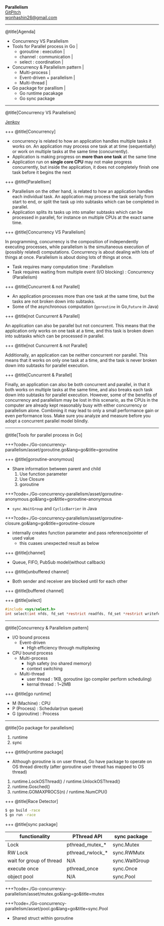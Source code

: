 __Parallelism__<br />
[GitPitch](https://gitpitch.com/wonha/presentation/master?p=concurrency#/)<br />
wonhashin26@gmail.com

---
@title[Agenda]

- Concurrency VS Parallelism
- Tools for Parallel process in Go |
    - goroutine : execution |
    - channel : communication |
    - select : coordination |
- Concurrency & Parallelism pattern |
    - Multi-process |
    - Event-driven + parallelism |
    - Multi-thread |
- Go package for parallism |
  - Go runtime pacakage
  - Go sync package

---
@title[Concurrency VS Parallelism]

[Jenkov](http://tutorials.jenkov.com/java-concurrency/concurrency-vs-parallelism.html)

+++
@title[Concurrency]

- concurrency is related to how an application handles multiple tasks it works on. An application may process one task at at time (sequentially) or work on multiple tasks at the same time (concurrently).
- Application is making progress on __more than one task__ at the same time
- Application run on __single core CPU__ may not make progress concurrently, but inside the application, it does not completely finish one task before it begins the next

+++
@title[Paralellism]

- Parallelism on the other hand, is related to how an application handles each individual task. An application may process the task serially from start to end, or split the task up into subtasks which can be completed in parallel.
- Application splits its tasks up into smaller subtasks which can be processed in parallel, for instance on multiple CPUs at the exact same time.

+++
@title[Concurrency VS Parallelism]

In programming, concurrency is the composition of independently executing processes, while parallelism is the simultaneous execution of (possibly related) computations. Concurrency is about dealing with lots of things at once. Parallelism is about doing lots of things at once.

- Task requires many computation time : Parallelism
- Task requires waiting from multiple event (I/O blocking) : Concurrency (Parallelism)

+++
@title[Cuncurrent & not Parallel]

- An application processes more than one task at the same time, but the tasks are not broken down into subtasks.
- Some of the asynchronous computation (`goroutine` in Go,`Future` in Java)

+++
@title[not Cuncurrent & Parallel]

An application can also be parallel but not concurrent. This means that the application only works on one task at a time, and this task is broken down into subtasks which can be processed in parallel.

+++
@title[not Cuncurrent & not Parallel]

Additionally, an application can be neither concurrent nor parallel. This means that it works on only one task at a time, and the task is never broken down into subtasks for parallel execution.

+++
@title[Cuncurrent & Parallel]

Finally, an application can also be both concurrent and parallel, in that it both works on multiple tasks at the same time, and also breaks each task down into subtasks for parallel execution. However, some of the benefits of concurrency and parallelism may be lost in this scenario, as the CPUs in the computer are already kept reasonably busy with either concurrency or parallelism alone. Combining it may lead to only a small performance gain or even performance loss. Make sure you analyze and measure before you adopt a concurrent parallel model blindly.

---
@title[Tools for parallel process in Go]

+++?code=./Go-concurrency-parallelism/asset/goroutine.go&lang=go&title=goroutine

+++
@title[goroutine-anonymous]

- Share information between parent and child
    1. Use function parameter
    1. Use Closure
    1. goroutine

+++?code=./Go-concurrency-parallelism/asset/goroutine-anonymous.go&lang=go&title=goroutine-anonymous
- `sync.WaitGroup` and `CyclicBarrier` in Java

+++?code=./Go-concurrency-parallelism/asset/goroutine-closure.go&lang=go&title=goroutine-closure
- internally creates function parameter and pass reference/pointer of used value
    - this cuases unexpected result as below


+++
@title[channel]

- Queue, FIFO, PubSub model(without callback)

+++
@title[unbuffered channel]

- Both sender and receiver are blocked until for each other

+++
@title[buffered channel]

+++
@title[select]

```c
#include <sys/select.h>
int select(int nfds, fd_set *restrict readfds, fd_set *restrict writefds, fd_set *restrict errorfds, struct timeval *restrict timeout);
```

---
@title[Concurrency & Parallelism pattern]

- I/O bound process
    - Event-driven
        - HIgh efficiency through multiplexing
- CPU bound process
    - Multi-process
        - high safety (no shared memory)
        - context switching
    - Multi-thread
        - user thread : 1KB, goroutine (go compiler perform scheduling)
        - kernal thread : 1~2MB

+++
@title[go runtime]

- M (Machine) : CPU
- P (Process) : Schedular(run queue)
- G (goroutine) : Process

---
@title[Go package for parallelism]

1. runtime
2. sync

+++
@title[runtime package]

- Although goroutine is on user thread, Go have package to operate on OS thread directly (after goroutine user thread has mapped to OS thread)
1. runtime.LockOSThread() / runtime.UnlockOSThread()
2. runtime.Gosched()
3. runtime.GOMAXPROCS(n) / runtime.NumCPU()

+++
@title[Race Detector]

```bash
$ go build -race
$ go run -race
```

+++
@title[sync package]

functionality | PThread API | sync package
--- | --- | ---
Lock | pthread_mutex_* | sync.Mutex
RW Lock | pthread_rwlock_* | sync.RWMutx
wait for group of thread | N/A | sync.WaitGroup
execute once | pthread_once | sync.Once
object pool | N/A | sync.Pool

+++?code=./Go-concurrency-parallelism/asset/mutex.go&lang=go&title=mutex

+++?code=./Go-concurrency-parallelism/asset/pool.go&lang=go&title=sync.Pool
- Shared struct within goroutine